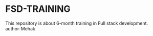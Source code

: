 # FSD-TRAINING
This repository is about 6-month training in Full stack development. 
<br>
author-Mehak
